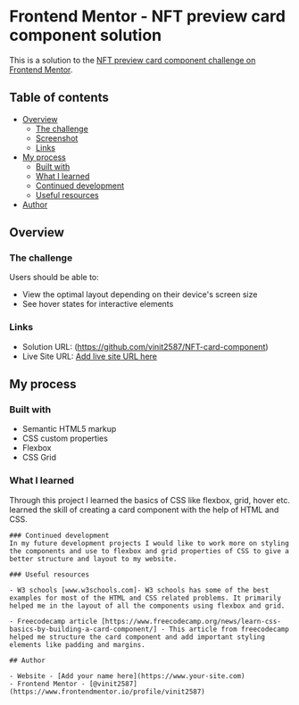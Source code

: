 # Frontend Mentor - NFT preview card component solution

This is a solution to the [NFT preview card component challenge on Frontend Mentor](https://www.frontendmentor.io/challenges/nft-preview-card-component-SbdUL_w0U). 
## Table of contents

- [Overview](#overview)
  - [The challenge](#the-challenge)
  - [Screenshot](#screenshot)
  - [Links](#links)
- [My process](#my-process)
  - [Built with](#built-with)
  - [What I learned](#what-i-learned)
  - [Continued development](#continued-development)
  - [Useful resources](#useful-resources)
- [Author](#author)

## Overview

### The challenge

Users should be able to:

- View the optimal layout depending on their device's screen size
- See hover states for interactive elements

### Links

- Solution URL: (https://github.com/vinit2587/NFT-card-component)
- Live Site URL: [Add live site URL here](https://your-live-site-url.com)

## My process

### Built with

- Semantic HTML5 markup
- CSS custom properties
- Flexbox
- CSS Grid

### What I learned

Through this project I learned the basics of CSS like flexbox, grid, hover etc.
learned the skill of creating a card component with the help of HTML and CSS.
```
### Continued development
In my future development projects I would like to work more on styling the components and use to flexbox and grid properties of CSS to give a better structure and layout to my website.

### Useful resources

- W3 schools [www.w3schools.com]- W3 schools has some of the best examples for most of the HTML and CSS related problems. It primarily helped me in the layout of all the components using flexbox and grid.

- Freecodecamp article [https://www.freecodecamp.org/news/learn-css-basics-by-building-a-card-component/] - This article from freecodecamp helped me structure the card component and add important styling elements like padding and margins.

## Author

- Website - [Add your name here](https://www.your-site.com)
- Frontend Mentor - [@vinit2587](https://www.frontendmentor.io/profile/vinit2587)
